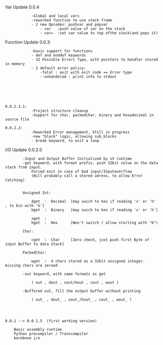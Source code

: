 




Var Update		0.0.4

				-Global and local vars
				-reworked function to use stack frame
				- 2 new Opcodes: pushvar and popvar
					- var	:push value of var on the stack
					- var=	:set var value to top ofthe stack(and pops it)
					
				






Function Update	0.0.3:

				-basic support for functions
				- def and enddef keywords
				- 32 Possible Errors Type, with pointers to handler stored in memory
				- 2 default error policy:
					-fatal : exit with exit code == Error type
					--unhandeled : print info to stdout
					
				
				

	

	0.0.2.3.1:	
				-Project structure cleanup
				-Support for char, packedchar, binary and hexadecimal in source file
		
	0.0.2.2:
				-Reworked Error management, Still in progress
				-new "block" logic, allowing sub_blocks
				- break keyword, to exit a loop
	
	
	
	
		
I/O Update	0.0.2.0
		
			-Input and Output Buffer Initialized by vV runtime
			-get keyword, with format prefix. push 32bit value on the data stack from input.
				Forced exit in case of bad input/Inputoverflow
				(Will probably call a stored adress, to allow Error Catching)
			 	
			
			Unsigned Int:
			
				dget  :  Decimal  [may swich to hex if reading 'x' or 'h' , to bin with 'b']
				bget  :  Binary   [may swich to hex if reading 'x' or 'h']
				
				xget  :
				hget  :  Hex	  [Won't switch ( allow starting with "b")

			Char:
			
				cget  :  Char	  [Zero check, just push first Byte of input Buffer to data Stack]
				
			PackedChar:
			
				wget  :  4 chars stored as a 32bit unsigned integer. missing chars are zeroed
				
			-out keyword, with same formats as get
			
				( out , dout , xout/hout , cout , wout )
				
			-Buffered out, fill the output buffer without printing
			
				( out_ , dout_ , xout_/hout_ , cout_ , wout_ )
				
				
		
		
	0.0.1 --> 0.0.1.5  (first working version)
			
		Basic assembly runtime
		Python precompiler / Transcompiler
		barebone i/o

	
